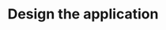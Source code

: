 ---
title: "Design the application"
description: "Modern applications consist of network services that interact with each other. Use the Architecture View of the extension to design and visualize the multi-service applications you are building."
---